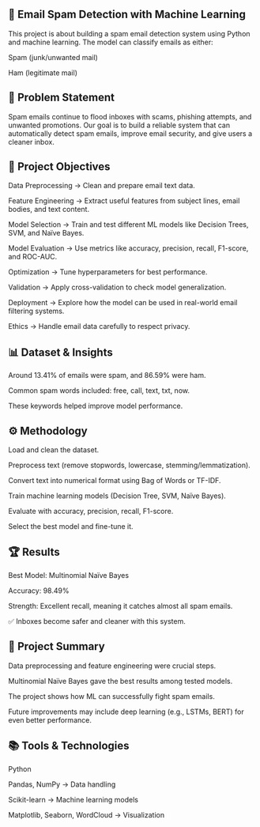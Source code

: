 ## 📧 Email Spam Detection with Machine Learning

This project is about building a spam email detection system using Python and machine learning. The model can classify emails as either:

Spam (junk/unwanted mail)

Ham (legitimate mail)


## 📝 Problem Statement

Spam emails continue to flood inboxes with scams, phishing attempts, and unwanted promotions. Our goal is to build a reliable system that can automatically detect spam emails, improve email security, and give users a cleaner inbox.


## 🎯 Project Objectives

Data Preprocessing → Clean and prepare email text data.

Feature Engineering → Extract useful features from subject lines, email bodies, and text content.

Model Selection → Train and test different ML models like Decision Trees, SVM, and Naïve Bayes.

Model Evaluation → Use metrics like accuracy, precision, recall, F1-score, and ROC-AUC.

Optimization → Tune hyperparameters for best performance.

Validation → Apply cross-validation to check model generalization.

Deployment → Explore how the model can be used in real-world email filtering systems.

Ethics → Handle email data carefully to respect privacy.



## 📊 Dataset & Insights

Around 13.41% of emails were spam, and 86.59% were ham.

Common spam words included: free, call, text, txt, now.

These keywords helped improve model performance.



## ⚙️ Methodology

Load and clean the dataset.

Preprocess text (remove stopwords, lowercase, stemming/lemmatization).

Convert text into numerical format using Bag of Words or TF-IDF.

Train machine learning models (Decision Tree, SVM, Naïve Bayes).

Evaluate with accuracy, precision, recall, F1-score.

Select the best model and fine-tune it.



## 🏆 Results

Best Model: Multinomial Naïve Bayes

Accuracy: 98.49%

Strength: Excellent recall, meaning it catches almost all spam emails.

✅ Inboxes become safer and cleaner with this system.



## 📌 Project Summary

Data preprocessing and feature engineering were crucial steps.

Multinomial Naïve Bayes gave the best results among tested models.

The project shows how ML can successfully fight spam emails.

Future improvements may include deep learning (e.g., LSTMs, BERT) for even better performance.



## 📚 Tools & Technologies

Python

Pandas, NumPy → Data handling

Scikit-learn → Machine learning models

Matplotlib, Seaborn, WordCloud → Visualization


